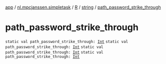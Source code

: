 [app](../../../index.md) / [nl.mpcjanssen.simpletask](../../index.md) / [R](../index.md) / [string](index.md) / [path_password_strike_through](.)

# path_password_strike_through

`static val path_password_strike_through: `[`Int`](https://kotlinlang.org/api/latest/jvm/stdlib/kotlin/-int/index.html)
`static val path_password_strike_through: `[`Int`](https://kotlinlang.org/api/latest/jvm/stdlib/kotlin/-int/index.html)
`static val path_password_strike_through: `[`Int`](https://kotlinlang.org/api/latest/jvm/stdlib/kotlin/-int/index.html)
`static val path_password_strike_through: `[`Int`](https://kotlinlang.org/api/latest/jvm/stdlib/kotlin/-int/index.html)